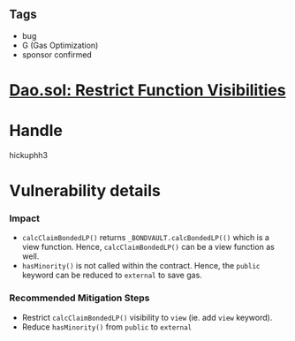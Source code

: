 ## Tags

- bug
- G (Gas Optimization)
- sponsor confirmed

# [Dao.sol: Restrict Function Visibilities](https://github.com/code-423n4/2021-07-spartan-findings/issues/48) 

# Handle

hickuphh3


# Vulnerability details

### Impact

- `calcClaimBondedLP()` returns `_BONDVAULT.calcBondedLP(()` which is a view function. Hence, `calcClaimBondedLP()` can be a view function as well.
- `hasMinority()` is not called within the contract. Hence, the `public` keyword can be reduced to `external` to save gas.

### Recommended Mitigation Steps

- Restrict `calcClaimBondedLP()` visibility to `view` (ie. add `view` keyword).
- Reduce `hasMinority()` from `public` to `external`

